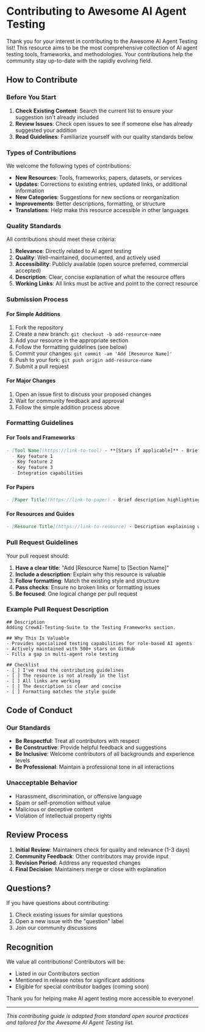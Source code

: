 # Contributing to Awesome AI Agent Testing

Thank you for your interest in contributing to the Awesome AI Agent Testing list! This resource aims to be the most comprehensive collection of AI agent testing tools, frameworks, and methodologies. Your contributions help the community stay up-to-date with the rapidly evolving field.

## How to Contribute

### Before You Start

1. **Check Existing Content**: Search the current list to ensure your suggestion isn't already included
2. **Review Issues**: Check open issues to see if someone else has already suggested your addition
3. **Read Guidelines**: Familiarize yourself with our quality standards below

### Types of Contributions

We welcome the following types of contributions:

- **New Resources**: Tools, frameworks, papers, datasets, or services
- **Updates**: Corrections to existing entries, updated links, or additional information
- **New Categories**: Suggestions for new sections or reorganization
- **Improvements**: Better descriptions, formatting, or structure
- **Translations**: Help make this resource accessible in other languages

### Quality Standards

All contributions should meet these criteria:

1. **Relevance**: Directly related to AI agent testing
2. **Quality**: Well-maintained, documented, and actively used
3. **Accessibility**: Publicly available (open source preferred, commercial accepted)
4. **Description**: Clear, concise explanation of what the resource offers
5. **Working Links**: All links must be active and point to the correct resource

### Submission Process

#### For Simple Additions

1. Fork the repository
2. Create a new branch: `git checkout -b add-resource-name`
3. Add your resource in the appropriate section
4. Follow the formatting guidelines (see below)
5. Commit your changes: `git commit -am 'Add [Resource Name]'`
6. Push to your fork: `git push origin add-resource-name`
7. Submit a pull request

#### For Major Changes

1. Open an issue first to discuss your proposed changes
2. Wait for community feedback and approval
3. Follow the simple addition process above

### Formatting Guidelines

#### For Tools and Frameworks

```markdown
- [Tool Name](https://link-to-tool) - **[Stars if applicable]** - Brief description (one line).
  - Key feature 1
  - Key feature 2
  - Key feature 3
  - Integration capabilities
```

#### For Papers

```markdown
- [Paper Title](https://link-to-paper) - Brief description highlighting key contributions and relevance to agent testing.
```

#### For Resources and Guides

```markdown
- [Resource Title](https://link-to-resource) - Description explaining what the resource covers and who it's for.
```

### Pull Request Guidelines

Your pull request should:

1. **Have a clear title**: "Add [Resource Name] to [Section Name]"
2. **Include a description**: Explain why this resource is valuable
3. **Follow formatting**: Match the existing style and structure
4. **Pass checks**: Ensure no broken links or formatting issues
5. **Be focused**: One logical change per pull request

### Example Pull Request Description

```
## Description
Adding CrewAI-Testing-Suite to the Testing Frameworks section.

## Why This Is Valuable
- Provides specialized testing capabilities for role-based AI agents
- Actively maintained with 500+ stars on GitHub
- Fills a gap in multi-agent role testing

## Checklist
- [ ] I've read the contributing guidelines
- [ ] The resource is not already in the list
- [ ] All links are working
- [ ] The description is clear and concise
- [ ] Formatting matches the style guide
```

## Code of Conduct

### Our Standards

- **Be Respectful**: Treat all contributors with respect
- **Be Constructive**: Provide helpful feedback and suggestions
- **Be Inclusive**: Welcome contributors of all backgrounds and experience levels
- **Be Professional**: Maintain a professional tone in all interactions

### Unacceptable Behavior

- Harassment, discrimination, or offensive language
- Spam or self-promotion without value
- Malicious or deceptive content
- Violation of intellectual property rights

## Review Process

1. **Initial Review**: Maintainers check for quality and relevance (1-3 days)
2. **Community Feedback**: Other contributors may provide input
3. **Revision Period**: Address any requested changes
4. **Final Decision**: Maintainers merge or close with explanation

## Questions?

If you have questions about contributing:

1. Check existing issues for similar questions
2. Open a new issue with the "question" label
3. Join our community discussions

## Recognition

We value all contributions! Contributors will be:
- Listed in our Contributors section
- Mentioned in release notes for significant additions
- Eligible for special contributor badges (coming soon)

Thank you for helping make AI agent testing more accessible to everyone!

---

*This contributing guide is adapted from standard open source practices and tailored for the Awesome AI Agent Testing list.*